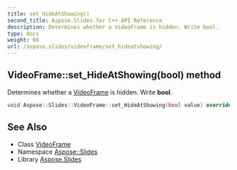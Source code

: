 ```yaml
---
title: set_HideAtShowing()
second_title: Aspose.Slides for C++ API Reference
description: Determines whether a VideoFrame is hidden. Write bool.
type: docs
weight: 66
url: /aspose.slides/videoframe/set_hideatshowing/
---
```

## VideoFrame::set_HideAtShowing(bool) method


Determines whether a [VideoFrame](../) is hidden. Write **bool**.

```cpp
void Aspose::Slides::VideoFrame::set_HideAtShowing(bool value) override
```

## See Also

* Class [VideoFrame](../)
* Namespace [Aspose::Slides](../../)
* Library [Aspose.Slides](../../../)